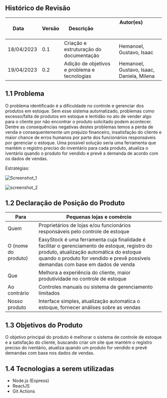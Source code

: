 ## Histórico de Revisão

| Data       | Versão | Descrição            | Autor(es)                                                   |
| ---------- | ------ | -------------------- | ------------------------------------------------------------|
| 18/04/2023 | 0.1 | Criação e estruturação do documentação | Hemanoel, Gustavo, Isaac |
| 19/04/2023 | 0.2 | Adição de objetivos e problema e tecnologias | Hemanoel, Gustavo, Isaac, Daniela, Milena|

## 1.1 Problema

O problema identificado é a dificuldade no controle e gerenciar dos produtos em estoque. Sem esse sistema automatizado, problemas como excesso/falta de produtos em estoque e lentidão no ato de vender algo para o cliente por não encontrar o produto solicitado podem acontecer. Dentre as consequências negativas destes problemas temos a perda de venda e consequentemente um prejuízo financeiro, insatisfação do cliente e maior chance de erros humanos por parte dos funcionários responsáveis por gerenciar o estoque. Uma possível solução seria uma ferramenta que mantém o registro preciso do inventário para cada produto, atualiza o iventário quando o produto for vendido e prevê a demanda de acordo com os dados de vendas. 

Estratégias:

![Screenshot_1](https://user-images.githubusercontent.com/88113694/233199398-28593099-6f42-4b9e-8ada-548c8e7ed3d1.png)

![screenshot_2](https://user-images.githubusercontent.com/88113694/233199417-d2fdd746-901d-464e-b68b-4d7c0b583f6c.png)

## 1.2 Declaração de Posição do Produto

| Para           | Pequenas lojas e comércio |
| -------------- | ----------------------------------------------------- |
| Quem           | Proprietários de lojas e/ou funcionários responsáveis pelo controle de estoque |
| O (nome do produto)    | EasyStock é uma ferramenta cuja finalidade é facilitar o gerenciamento de estoque, registro do produto, atualização automática do estoque quando o produto for vendido e prevê possíveis demandas com base em dados de venda |
| Que            | Melhora a experiência do cliente, maior produtividade no controle de estoque |
| Ao contrário | Controles manuais ou sistema de gerenciamento limitados |
| Nosso produto  | Interface simples, atualização automatica o estoque, fornecer análises sobre as vendas |

## 1.3 Objetivos do Produto

O objetivo principal do produto é melhorar o sistema de controle de estoque e a satisfação do cliente, buscando criar um site que mantém o registro preciso do iventário, atualiza quando um produto for vendido e prevê demandas com base nos dados de vendas.

## 1.4 Tecnologias a serem utilizadas

* Node.js (Express) 
* ReactJS
* Git Actions 